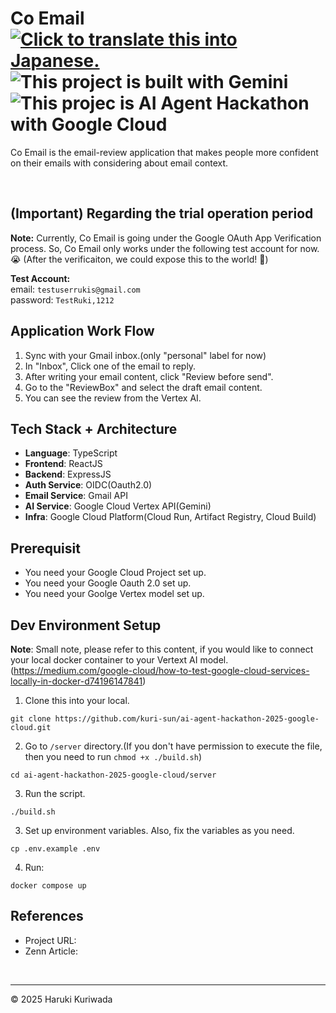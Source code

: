 <h1>
  <span>Co Email<span>
  &nbsp;
  <a href="README.md">
    <img src="https://img.shields.io/badge/lang-日本語-brightgreen.svg" alt="Click to translate this into Japanese.">
  </a>
  <img src="https://img.shields.io/badge/Powered_with-Gemini-5698EE?logoColor=white" alt="This project is built with Gemini"/>
  <img src="https://img.shields.io/badge/Google_Cloud_AI_Hackathon_2025-5698EE?logoColor=white" alt="This projec is AI Agent Hackathon with Google Cloud"/>
</h1>

Co Email is the email-review application that makes people more confident on their emails with considering about email context.

<br/>

## (Important) Regarding the trial operation period

**Note:** Currently, Co Email is going under the Google OAuth App Verification process. So, Co Email only works under the following test account for now. 😭 (After the verificaiton, we could expose this to the world! 🤩)

**Test Account:** <br/>
email: `testuserrukis@gmail.com`<br/>
password: `TestRuki,1212`<br/>

## Application Work Flow

1. Sync with your Gmail inbox.(only "personal" label for now)
2. In "Inbox", Click one of the email to reply.
3. After writing your email content, click "Review before send".
4. Go to the "ReviewBox" and select the draft email content.
5. You can see the review from the Vertex AI.

## Tech Stack + Architecture

- **Language**: TypeScript
- **Frontend**: ReactJS
- **Backend**: ExpressJS
- **Auth Service**: OIDC(Oauth2.0)
- **Email Service**: Gmail API
- **AI Service**: Google Cloud Vertex API(Gemini)
- **Infra**: Google Cloud Platform(Cloud Run, Artifact Registry, Cloud Build)

## Prerequisit

- You need your Google Cloud Project set up.
- You need your Google Oauth 2.0 set up.
- You need your Goolge Vertex model set up.

## Dev Environment Setup

**Note**: Small note, please refer to this content, if you would like to connect your local docker container to your Vertext AI model. (https://medium.com/google-cloud/how-to-test-google-cloud-services-locally-in-docker-d74196147841)

1. Clone this into your local.

`git clone https://github.com/kuri-sun/ai-agent-hackathon-2025-google-cloud.git`

2. Go to `/server` directory.(If you don't have permission to execute the file, then you need to run `chmod +x ./build.sh`)

`cd ai-agent-hackathon-2025-google-cloud/server`

3. Run the script.

`./build.sh`

3. Set up environment variables. Also, fix the variables as you need.

`cp .env.example .env`

4. Run:

`docker compose up`

## References

- Project URL:
- Zenn Article:

<br />

---

© 2025 Haruki Kuriwada
